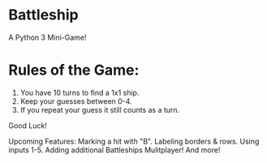 # Battleship
A Python 3 Mini-Game!

# Rules of the Game:
1. You have 10 turns to find a 1x1 ship.
2. Keep your guesses between 0-4.
3. If you repeat your guess it still counts as a turn.

Good Luck!

Upcoming Features:
Marking a hit with "B".
Labeling borders & rows.
Using inputs 1-5.
Adding additional Battleships
Mulitplayer!
And more!
